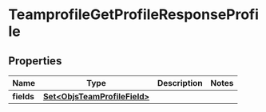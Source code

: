 

# TeamprofileGetProfileResponseProfile


## Properties

| Name | Type | Description | Notes |
|------------ | ------------- | ------------- | -------------|
|**fields** | [**Set&lt;ObjsTeamProfileField&gt;**](ObjsTeamProfileField.md) |  |  |



